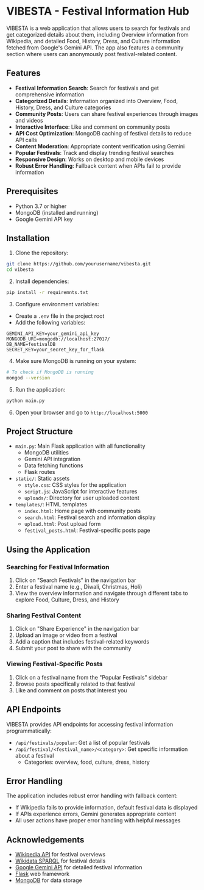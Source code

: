 # VIBESTA - Festival Information Hub

VIBESTA is a web application that allows users to search for festivals and get categorized details about them, including Overview information from Wikipedia, and detailed Food, History, Dress, and Culture information fetched from Google's Gemini API. The app also features a community section where users can anonymously post festival-related content.

## Features

- **Festival Information Search**: Search for festivals and get comprehensive information
- **Categorized Details**: Information organized into Overview, Food, History, Dress, and Culture categories
- **Community Posts**: Users can share festival experiences through images and videos
- **Interactive Interface**: Like and comment on community posts
- **API Cost Optimization**: MongoDB caching of festival details to reduce API calls
- **Content Moderation**: Appropriate content verification using Gemini
- **Popular Festivals**: Track and display trending festival searches
- **Responsive Design**: Works on desktop and mobile devices
- **Robust Error Handling**: Fallback content when APIs fail to provide information

## Prerequisites

- Python 3.7 or higher
- MongoDB (installed and running)
- Google Gemini API key

## Installation

1. Clone the repository:
```bash
git clone https://github.com/yourusername/vibesta.git
cd vibesta
```

2. Install dependencies:
```bash
pip install -r requiremnts.txt
```

3. Configure environment variables:
- Create a `.env` file in the project root
- Add the following variables:
```
GEMINI_API_KEY=your_gemini_api_key
MONGODB_URI=mongodb://localhost:27017/
DB_NAME=festivalDB
SECRET_KEY=your_secret_key_for_flask
```

4. Make sure MongoDB is running on your system:
```bash
# To check if MongoDB is running
mongod --version
```

5. Run the application:
```bash
python main.py
```

6. Open your browser and go to `http://localhost:5000`

## Project Structure

- `main.py`: Main Flask application with all functionality
  - MongoDB utilities
  - Gemini API integration
  - Data fetching functions
  - Flask routes
- `static/`: Static assets
  - `style.css`: CSS styles for the application
  - `script.js`: JavaScript for interactive features
  - `uploads/`: Directory for user uploaded content
- `templates/`: HTML templates
  - `index.html`: Home page with community posts
  - `search.html`: Festival search and information display
  - `upload.html`: Post upload form
  - `festival_posts.html`: Festival-specific posts page

## Using the Application

### Searching for Festival Information

1. Click on "Search Festivals" in the navigation bar
2. Enter a festival name (e.g., Diwali, Christmas, Holi)
3. View the overview information and navigate through different tabs to explore Food, Culture, Dress, and History

### Sharing Festival Content

1. Click on "Share Experience" in the navigation bar
2. Upload an image or video from a festival
3. Add a caption that includes festival-related keywords
4. Submit your post to share with the community

### Viewing Festival-Specific Posts

1. Click on a festival name from the "Popular Festivals" sidebar
2. Browse posts specifically related to that festival
3. Like and comment on posts that interest you

## API Endpoints

VIBESTA provides API endpoints for accessing festival information programmatically:

- `/api/festivals/popular`: Get a list of popular festivals
- `/api/festival/<festival_name>/<category>`: Get specific information about a festival
  - Categories: overview, food, culture, dress, history

## Error Handling

The application includes robust error handling with fallback content:

- If Wikipedia fails to provide information, default festival data is displayed
- If APIs experience errors, Gemini generates appropriate content
- All user actions have proper error handling with helpful messages


## Acknowledgements

- [Wikipedia API](https://www.mediawiki.org/wiki/API:Main_page) for festival overviews
- [Wikidata SPARQL](https://www.wikidata.org/wiki/Wikidata:SPARQL_query_service) for festival details
- [Google Gemini API](https://ai.google.dev/docs) for detailed festival information
- [Flask](https://flask.palletsprojects.com/) web framework
- [MongoDB](https://www.mongodb.com/) for data storage 
